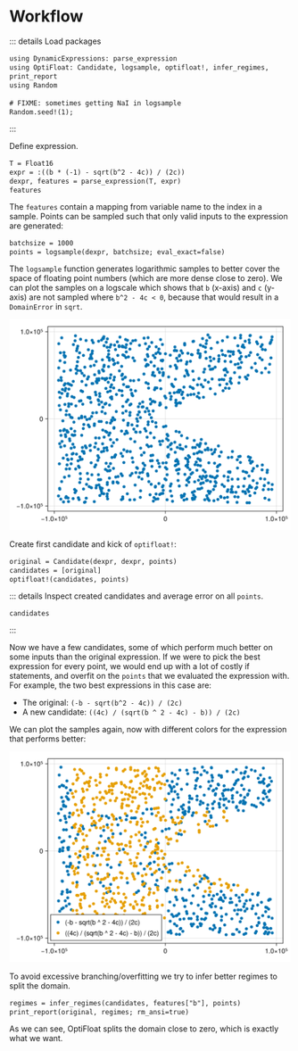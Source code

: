 # Workflow

::: details Load packages
```@example report
using DynamicExpressions: parse_expression
using OptiFloat: Candidate, logsample, optifloat!, infer_regimes, print_report
using Random

# FIXME: sometimes getting NaI in logsample
Random.seed!(1);
```
:::

Define expression.
```@example report
T = Float16
expr = :((b * (-1) - sqrt(b^2 - 4c)) / (2c))
dexpr, features = parse_expression(T, expr)
features
```
The `features` contain a mapping from variable name to the index in a sample.
Points can be sampled such that only valid inputs to the expression are generated:
```@example report
batchsize = 1000
points = logsample(dexpr, batchsize; eval_exact=false)
```

The `logsample` function generates logarithmic samples to better cover the space of floating point numbers (which are more dense close to zero). We can plot the samples on a logscale which shows that
`b` (x-axis) and `c` (y-axis) are not sampled where `b^2 - 4c < 0`, because that would result in a `DomainError` in `sqrt`.

![](samples.png)


Create first candidate and kick of `optifloat!`:
```@example report
original = Candidate(dexpr, dexpr, points)
candidates = [original]
optifloat!(candidates, points)
```

::: details Inspect created candidates and average error on all `points`.
```@repl report
candidates
```
:::

Now we have a few candidates, some of which perform much better on some inputs than the original expression. If we were to pick the best expression for every point, we would end up with a lot of costly if statements, and overfit on the `points` that we evaluated the expression with.
For example, the two best expressions in this case are:
- The original: `(-b - sqrt(b^2 - 4c)) / (2c)`
- A new candidate: `((4c) / (sqrt(b ^ 2 - 4c) - b)) / (2c)`

We can plot the samples again, now with different colors for the expression that performs better:

![](samples-compare.png)

To avoid excessive branching/overfitting we try to infer better regimes to split the domain.
```@example report
regimes = infer_regimes(candidates, features["b"], points)
print_report(original, regimes; rm_ansi=true)
```

As we can see, OptiFloat splits the domain close to zero, which is exactly what we want.
